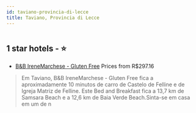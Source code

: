 ```yaml
---
id: taviano-provincia-di-lecce
title: Taviano, Provincia di Lecce
---
```


<center><img src="https://i.travelapi.com/hotels/40000000/39460000/39459700/39459637/9139c65b_z.jpg" alt="" /></center>


##  1 star hotels - ⭐️

-    [B&B IreneMarchese - Gluten Free](https://www.hurb.com/br/aud/https://www.hurb.com/br/hotels/taviano/b-b-irenemarchese-gluten-free-HT-7B43?cmp=18055) Prices from R$297.16
   > Em Taviano, B&B IreneMarchese - Gluten Free fica a aproximadamente 10 minutos de carro de Castelo de Felline e de Igreja Matriz de Felline.  Este Bed and Breakfast fica a 13,7 km de Samsara Beach e a 12,6 km de Baia Verde Beach.Sinta-se em casa em um de n
